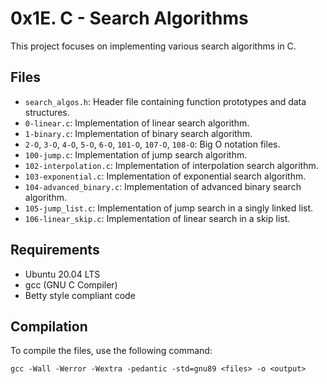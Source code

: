 # 0x1E. C - Search Algorithms

This project focuses on implementing various search algorithms in C.

## Files

- `search_algos.h`: Header file containing function prototypes and data structures.
- `0-linear.c`: Implementation of linear search algorithm.
- `1-binary.c`: Implementation of binary search algorithm.
- `2-O`, `3-O`, `4-O`, `5-O`, `6-O`, `101-O`, `107-O`, `108-O`: Big O notation files.
- `100-jump.c`: Implementation of jump search algorithm.
- `102-interpolation.c`: Implementation of interpolation search algorithm.
- `103-exponential.c`: Implementation of exponential search algorithm.
- `104-advanced_binary.c`: Implementation of advanced binary search algorithm.
- `105-jump_list.c`: Implementation of jump search in a singly linked list.
- `106-linear_skip.c`: Implementation of linear search in a skip list.

## Requirements

- Ubuntu 20.04 LTS
- gcc (GNU C Compiler)
- Betty style compliant code

## Compilation

To compile the files, use the following command:
```shell
gcc -Wall -Werror -Wextra -pedantic -std=gnu89 <files> -o <output>
